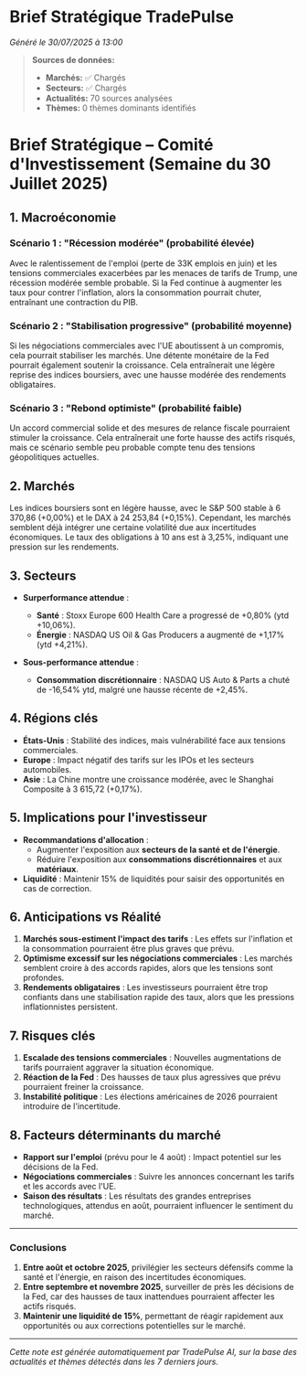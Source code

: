 # Brief Stratégique TradePulse

*Généré le 30/07/2025 à 13:00*

> **Sources de données:**
> - **Marchés:** ✅ Chargés
> - **Secteurs:** ✅ Chargés
> - **Actualités:** 70 sources analysées
> - **Thèmes:** 0 thèmes dominants identifiés

# Brief Stratégique – Comité d'Investissement (Semaine du 30 Juillet 2025)

## 1. Macroéconomie

### Scénario 1 : "Récession modérée" (probabilité élevée)
Avec le ralentissement de l'emploi (perte de 33K emplois en juin) et les tensions commerciales exacerbées par les menaces de tarifs de Trump, une récession modérée semble probable. Si la Fed continue à augmenter les taux pour contrer l'inflation, alors la consommation pourrait chuter, entraînant une contraction du PIB.

### Scénario 2 : "Stabilisation progressive" (probabilité moyenne)
Si les négociations commerciales avec l'UE aboutissent à un compromis, cela pourrait stabiliser les marchés. Une détente monétaire de la Fed pourrait également soutenir la croissance. Cela entraînerait une légère reprise des indices boursiers, avec une hausse modérée des rendements obligataires.

### Scénario 3 : "Rebond optimiste" (probabilité faible)
Un accord commercial solide et des mesures de relance fiscale pourraient stimuler la croissance. Cela entraînerait une forte hausse des actifs risqués, mais ce scénario semble peu probable compte tenu des tensions géopolitiques actuelles.

## 2. Marchés
Les indices boursiers sont en légère hausse, avec le S&P 500 stable à 6 370,86 (+0,00%) et le DAX à 24 253,84 (+0,15%). Cependant, les marchés semblent déjà intégrer une certaine volatilité due aux incertitudes économiques. Le taux des obligations à 10 ans est à 3,25%, indiquant une pression sur les rendements.

## 3. Secteurs
- **Surperformance attendue** : 
  - **Santé** : Stoxx Europe 600 Health Care a progressé de +0,80% (ytd +10,06%).
  - **Énergie** : NASDAQ US Oil & Gas Producers a augmenté de +1,17% (ytd +4,21%).
  
- **Sous-performance attendue** :
  - **Consommation discrétionnaire** : NASDAQ US Auto & Parts a chuté de -16,54% ytd, malgré une hausse récente de +2,45%.

## 4. Régions clés
- **États-Unis** : Stabilité des indices, mais vulnérabilité face aux tensions commerciales.
- **Europe** : Impact négatif des tarifs sur les IPOs et les secteurs automobiles.
- **Asie** : La Chine montre une croissance modérée, avec le Shanghai Composite à 3 615,72 (+0,17%).

## 5. Implications pour l'investisseur
- **Recommandations d'allocation** :
  - Augmenter l'exposition aux **secteurs de la santé et de l'énergie**.
  - Réduire l'exposition aux **consommations discrétionnaires** et aux **matériaux**.
- **Liquidité** : Maintenir 15% de liquidités pour saisir des opportunités en cas de correction.

## 6. Anticipations vs Réalité
1. **Marchés sous-estiment l'impact des tarifs** : Les effets sur l'inflation et la consommation pourraient être plus graves que prévu.
2. **Optimisme excessif sur les négociations commerciales** : Les marchés semblent croire à des accords rapides, alors que les tensions sont profondes.
3. **Rendements obligataires** : Les investisseurs pourraient être trop confiants dans une stabilisation rapide des taux, alors que les pressions inflationnistes persistent.

## 7. Risques clés
1. **Escalade des tensions commerciales** : Nouvelles augmentations de tarifs pourraient aggraver la situation économique.
2. **Réaction de la Fed** : Des hausses de taux plus agressives que prévu pourraient freiner la croissance.
3. **Instabilité politique** : Les élections américaines de 2026 pourraient introduire de l'incertitude.

## 8. Facteurs déterminants du marché
- **Rapport sur l'emploi** (prévu pour le 4 août) : Impact potentiel sur les décisions de la Fed.
- **Négociations commerciales** : Suivre les annonces concernant les tarifs et les accords avec l'UE.
- **Saison des résultats** : Les résultats des grandes entreprises technologiques, attendus en août, pourraient influencer le sentiment du marché.

---

### Conclusions
1. **Entre août et octobre 2025**, privilégier les secteurs défensifs comme la santé et l'énergie, en raison des incertitudes économiques.
2. **Entre septembre et novembre 2025**, surveiller de près les décisions de la Fed, car des hausses de taux inattendues pourraient affecter les actifs risqués.
3. **Maintenir une liquidité de 15%**, permettant de réagir rapidement aux opportunités ou aux corrections potentielles sur le marché.

---

*Cette note est générée automatiquement par TradePulse AI, sur la base des actualités et thèmes détectés dans les 7 derniers jours.*
